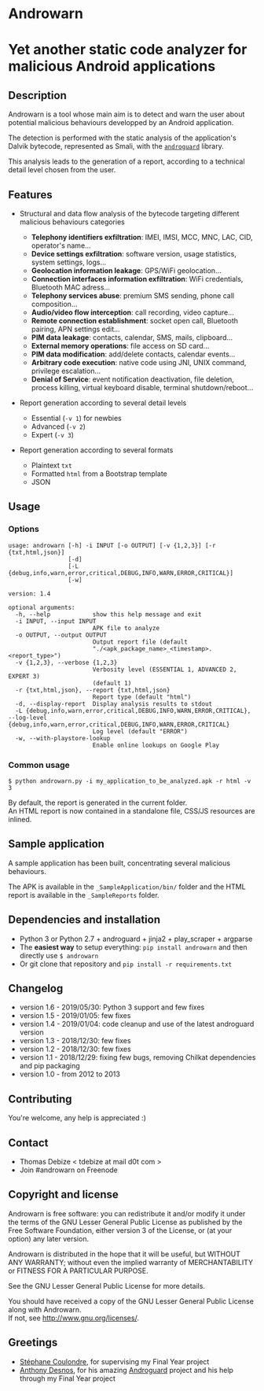 Androwarn
=========
Yet another static code analyzer for malicious Android applications
====================================================

Description
-----------
Androwarn is a tool whose main aim is to detect and warn the user about potential malicious behaviours developped by an Android application.

The detection is performed with the static analysis of the application's Dalvik bytecode, represented as Smali, with the [`androguard`](https://github.com/androguard/androguard) library.

This analysis leads to the generation of a report, according to a technical detail level chosen from the user.


Features
--------
* Structural and data flow analysis of the bytecode targeting different malicious behaviours categories
    + **Telephony identifiers exfiltration**: IMEI, IMSI, MCC, MNC, LAC, CID, operator's name...
    + **Device settings exfiltration**: software version, usage statistics, system settings, logs...
    + **Geolocation information leakage**: GPS/WiFi geolocation...
    + **Connection interfaces information exfiltration**: WiFi credentials, Bluetooth MAC adress...
    + **Telephony services abuse**: premium SMS sending, phone call composition...
    + **Audio/video flow interception**: call recording, video capture...
    + **Remote connection establishment**: socket open call, Bluetooth pairing, APN settings edit...
    + **PIM data leakage**: contacts, calendar, SMS, mails, clipboard...
    + **External memory operations**: file access on SD card...
    + **PIM data modification**: add/delete contacts, calendar events...
    + **Arbitrary code execution**: native code using JNI, UNIX command, privilege escalation...
    + **Denial of Service**: event notification deactivation, file deletion, process killing, virtual keyboard disable, terminal shutdown/reboot...


* Report generation according to several detail levels
    - Essential (`-v 1`) for newbies
    - Advanced (`-v 2`)
    - Expert (`-v 3`)

* Report generation according to several formats
    - Plaintext `txt`
    - Formatted `html` from a Bootstrap template
    - JSON


Usage
-----
### Options
```
usage: androwarn [-h] -i INPUT [-o OUTPUT] [-v {1,2,3}] [-r {txt,html,json}]
                 [-d]
                 [-L {debug,info,warn,error,critical,DEBUG,INFO,WARN,ERROR,CRITICAL}]
                 [-w]

version: 1.4

optional arguments:
  -h, --help            show this help message and exit
  -i INPUT, --input INPUT
                        APK file to analyze
  -o OUTPUT, --output OUTPUT
                        Output report file (default
                        "./<apk_package_name>_<timestamp>.<report_type>")
  -v {1,2,3}, --verbose {1,2,3}
                        Verbosity level (ESSENTIAL 1, ADVANCED 2, EXPERT 3)
                        (default 1)
  -r {txt,html,json}, --report {txt,html,json}
                        Report type (default "html")
  -d, --display-report  Display analysis results to stdout
  -L {debug,info,warn,error,critical,DEBUG,INFO,WARN,ERROR,CRITICAL}, --log-level {debug,info,warn,error,critical,DEBUG,INFO,WARN,ERROR,CRITICAL}
                        Log level (default "ERROR")
  -w, --with-playstore-lookup
                        Enable online lookups on Google Play
```
  
### Common usage
```
$ python androwarn.py -i my_application_to_be_analyzed.apk -r html -v 3
```

By default, the report is generated in the current folder.  
An HTML report is now contained in a standalone file, CSS/JS resources are inlined.


Sample application
------------------
A sample application has been built, concentrating several malicious behaviours.

The APK is available in the `_SampleApplication/bin/` folder and the HTML report is available in the `_SampleReports` folder.


Dependencies and installation
-----------------------------
* Python 3 or Python 2.7 + androguard + jinja2 + play_scraper + argparse
* The **easiest way** to setup everything: `pip install androwarn` and then directly use `$ androwarn`
* Or git clone that repository and `pip install -r requirements.txt`


Changelog
---------
* version 1.6 - 2019/05/30: Python 3 support and few fixes
* version 1.5 - 2019/01/05: few fixes
* version 1.4 - 2019/01/04: code cleanup and use of the latest androguard version
* version 1.3 - 2018/12/30: few fixes
* version 1.2 - 2018/12/30: few fixes
* version 1.1 - 2018/12/29: fixing few bugs, removing Chilkat dependencies and pip packaging
* version 1.0 - from 2012 to 2013


Contributing
-------------
You're welcome, any help is appreciated :)


Contact
------
* Thomas Debize < tdebize at mail d0t com >
* Join #androwarn on Freenode

Copyright and license
---------------------
Androwarn is free software: you can redistribute it and/or modify it under the terms of the GNU Lesser General Public License as published by the Free Software Foundation, either version 3 of the License, or (at your option) any later version.

Androwarn is distributed in the hope that it will be useful, but WITHOUT ANY WARRANTY; without even the implied warranty of MERCHANTABILITY or FITNESS FOR A PARTICULAR PURPOSE. 

See the GNU Lesser General Public License for more details.

You should have received a copy of the GNU Lesser General Public License along with Androwarn.  
If not, see http://www.gnu.org/licenses/.


Greetings
-------------
* [Stéphane Coulondre](http://stephane.coulondre.info), for supervising my Final Year project
* [Anthony Desnos](https://sites.google.com/site/anthonydesnos/home), for his amazing [Androguard](https://github.com/androguard/androguard) project and his help through my Final Year project